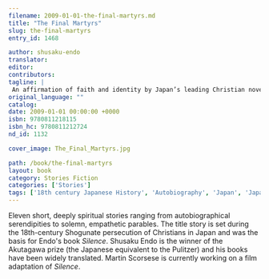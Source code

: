 ```yaml
---
filename: 2009-01-01-the-final-martyrs.md
title: "The Final Martyrs"
slug: the-final-martyrs
entry_id: 1468

author: shusaku-endo
translator: 
editor: 
contributors: 
tagline: |
 An affirmation of faith and identity by Japan’s leading Christian novelist.
original_language: ""
catalog: 
date: 2009-01-01 00:00:00 +0000 
isbn: 9780811218115
isbn_hc: 9780811212724
nd_id: 1132

cover_image: The_Final_Martyrs.jpg

path: /book/the-final-martyrs
layout: book
category: Stories Fiction
categories: ['Stories']
tags: ['18th century Japanese History', 'Autobiography', 'Japan', 'Japanese', 'Japanese literature', 'Series of Short Stories', 'The Shogunate Persecution of Christians']
---
```

Eleven short, deeply spiritual stories ranging from autobiographical serendipities to solemn, empathetic parables. The title story is set during the 18th-century Shogunate persecution of Christians in Japan and was the basis for Endo's book *Silence*. Shusaku Endo is the winner of the Akutagawa prize (the Japanese equivalent to the Pulitzer) and his books have been widely translated. Martin Scorsese is currently working on a film adaptation of *Silence*.





